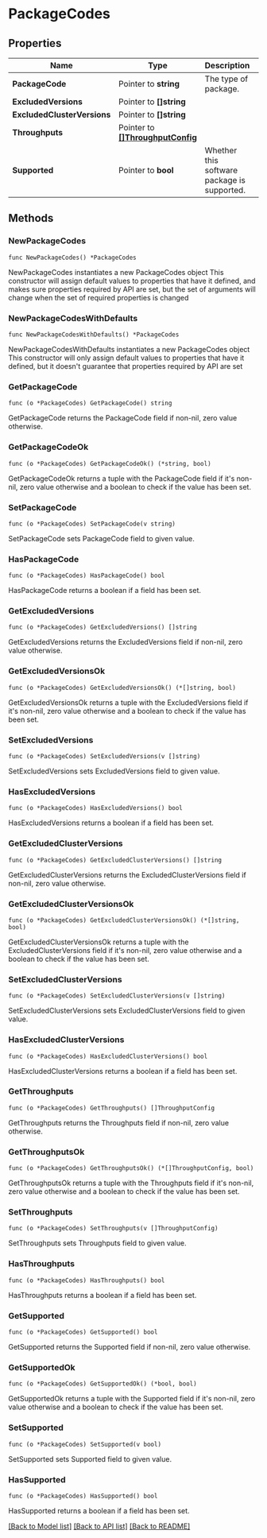 # PackageCodes

## Properties

Name | Type | Description | Notes
------------ | ------------- | ------------- | -------------
**PackageCode** | Pointer to **string** | The type of package. | [optional] 
**ExcludedVersions** | Pointer to **[]string** |  | [optional] 
**ExcludedClusterVersions** | Pointer to **[]string** |  | [optional] 
**Throughputs** | Pointer to [**[]ThroughputConfig**](ThroughputConfig.md) |  | [optional] 
**Supported** | Pointer to **bool** | Whether this software package is supported. | [optional] 

## Methods

### NewPackageCodes

`func NewPackageCodes() *PackageCodes`

NewPackageCodes instantiates a new PackageCodes object
This constructor will assign default values to properties that have it defined,
and makes sure properties required by API are set, but the set of arguments
will change when the set of required properties is changed

### NewPackageCodesWithDefaults

`func NewPackageCodesWithDefaults() *PackageCodes`

NewPackageCodesWithDefaults instantiates a new PackageCodes object
This constructor will only assign default values to properties that have it defined,
but it doesn't guarantee that properties required by API are set

### GetPackageCode

`func (o *PackageCodes) GetPackageCode() string`

GetPackageCode returns the PackageCode field if non-nil, zero value otherwise.

### GetPackageCodeOk

`func (o *PackageCodes) GetPackageCodeOk() (*string, bool)`

GetPackageCodeOk returns a tuple with the PackageCode field if it's non-nil, zero value otherwise
and a boolean to check if the value has been set.

### SetPackageCode

`func (o *PackageCodes) SetPackageCode(v string)`

SetPackageCode sets PackageCode field to given value.

### HasPackageCode

`func (o *PackageCodes) HasPackageCode() bool`

HasPackageCode returns a boolean if a field has been set.

### GetExcludedVersions

`func (o *PackageCodes) GetExcludedVersions() []string`

GetExcludedVersions returns the ExcludedVersions field if non-nil, zero value otherwise.

### GetExcludedVersionsOk

`func (o *PackageCodes) GetExcludedVersionsOk() (*[]string, bool)`

GetExcludedVersionsOk returns a tuple with the ExcludedVersions field if it's non-nil, zero value otherwise
and a boolean to check if the value has been set.

### SetExcludedVersions

`func (o *PackageCodes) SetExcludedVersions(v []string)`

SetExcludedVersions sets ExcludedVersions field to given value.

### HasExcludedVersions

`func (o *PackageCodes) HasExcludedVersions() bool`

HasExcludedVersions returns a boolean if a field has been set.

### GetExcludedClusterVersions

`func (o *PackageCodes) GetExcludedClusterVersions() []string`

GetExcludedClusterVersions returns the ExcludedClusterVersions field if non-nil, zero value otherwise.

### GetExcludedClusterVersionsOk

`func (o *PackageCodes) GetExcludedClusterVersionsOk() (*[]string, bool)`

GetExcludedClusterVersionsOk returns a tuple with the ExcludedClusterVersions field if it's non-nil, zero value otherwise
and a boolean to check if the value has been set.

### SetExcludedClusterVersions

`func (o *PackageCodes) SetExcludedClusterVersions(v []string)`

SetExcludedClusterVersions sets ExcludedClusterVersions field to given value.

### HasExcludedClusterVersions

`func (o *PackageCodes) HasExcludedClusterVersions() bool`

HasExcludedClusterVersions returns a boolean if a field has been set.

### GetThroughputs

`func (o *PackageCodes) GetThroughputs() []ThroughputConfig`

GetThroughputs returns the Throughputs field if non-nil, zero value otherwise.

### GetThroughputsOk

`func (o *PackageCodes) GetThroughputsOk() (*[]ThroughputConfig, bool)`

GetThroughputsOk returns a tuple with the Throughputs field if it's non-nil, zero value otherwise
and a boolean to check if the value has been set.

### SetThroughputs

`func (o *PackageCodes) SetThroughputs(v []ThroughputConfig)`

SetThroughputs sets Throughputs field to given value.

### HasThroughputs

`func (o *PackageCodes) HasThroughputs() bool`

HasThroughputs returns a boolean if a field has been set.

### GetSupported

`func (o *PackageCodes) GetSupported() bool`

GetSupported returns the Supported field if non-nil, zero value otherwise.

### GetSupportedOk

`func (o *PackageCodes) GetSupportedOk() (*bool, bool)`

GetSupportedOk returns a tuple with the Supported field if it's non-nil, zero value otherwise
and a boolean to check if the value has been set.

### SetSupported

`func (o *PackageCodes) SetSupported(v bool)`

SetSupported sets Supported field to given value.

### HasSupported

`func (o *PackageCodes) HasSupported() bool`

HasSupported returns a boolean if a field has been set.


[[Back to Model list]](../README.md#documentation-for-models) [[Back to API list]](../README.md#documentation-for-api-endpoints) [[Back to README]](../README.md)


